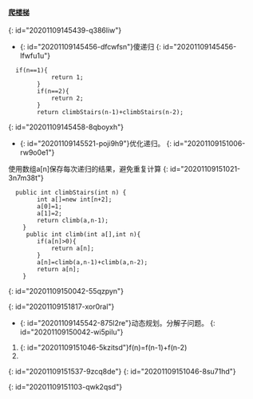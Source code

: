 #### [ 爬楼梯](https://leetcode-cn.com/problems/climbing-stairs/)
{: id="20201109145439-q386liw"}

* {: id="20201109145456-dfcwfsn"}傻递归
{: id="20201109145456-lfwfu1u"}

```
  if(n==1){
            return 1;
        }
        if(n==2){
            return 2;
        }
        return climbStairs(n-1)+climbStairs(n-2);
```
{: id="20201109145458-8qboyxh"}

* {: id="20201109145521-poji9h9"}优化递归。
{: id="20201109151006-rw9o0e1"}

使用数组a[n]保存每次递归的结果，避免重复计算
{: id="20201109151021-3n7m38t"}

```
  public int climbStairs(int n) {
        int a[]=new int[n+2];
        a[0]=1;
        a[1]=2;
        return climb(a,n-1);
    }
     public int climb(int a[],int n){
        if(a[n]>0){
            return a[n];
        }
        a[n]=climb(a,n-1)+climb(a,n-2);
        return a[n];
    }
```
{: id="20201109150042-55qzpyn"}

{: id="20201109151817-xor0ral"}

* {: id="20201109145542-875l2re"}动态规划。分解子问题。
{: id="20201109150042-wi5pilu"}

1. {: id="20201109151046-5kzitsd"}f(n)=f(n-1)+f(n-2)
2.
{: id="20201109151537-9zcq8de"}
{: id="20201109151046-8su71hd"}

{: id="20201109151103-qwk2qsd"}
